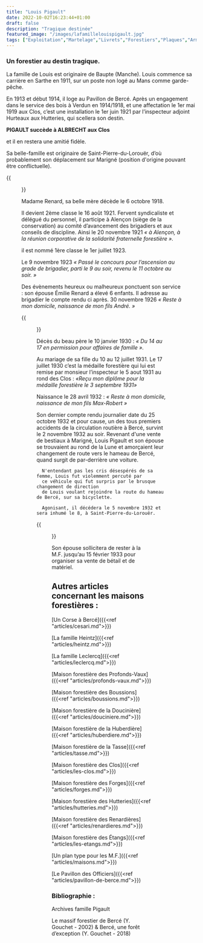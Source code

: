 ```yaml
---
title: "Louis Pigault"
date: 2022-10-02T16:23:44+01:00
draft: false
description: "Tragique destinée"
featured_image: "/images/lafamillelouispigault.jpg"
tags: ["Exploitation","Martelage","Livrets","Forestiers","Plaques","Armement","MF"]
---
```




### Un forestier au destin tragique.
La famille de Louis est originaire de Baupte (Manche). 
Louis commence sa carrière en Sarthe en 1911,
sur un poste non logé au Mans comme garde-pêche.

  En 1913 et début 1914, il loge au Pavillon de Bercé. 
  Après un engagement dans le service des bois à Verdun en 1914/1918, 
  et une affectation le 1er mai 1919 aux Clos, c’est une installation
  le 1er juin 1921 par l’inspecteur adjoint Hurteaux aux Hutteries, 
  qui scellera son destin. 
  
**PIGAULT succède à ALBRECHT aux Clos** 

et il en restera une amitié fidèle.
  
Sa belle-famille est originaire de Saint-Pierre-du-Lorouër,
  d’où probablement son déplacement sur Marigné 
  (position d'origine pouvant être conflictuelle).
  
{{<figure src="/images/articles/famille-pigault.jpg" title="Les Pigault aux Hutteries">}}

Madame Renard, sa belle mère décède le 6 octobre 1918.
  
Il devient 2ème classe le 16 août 1921. 
  Fervent syndicaliste et délégué du personnel,
  il participe à Alençon (siège de la conservation) au comité d’avancement des brigadiers
  et aux conseils de discipline.
  Ainsi le 20 novembre 1921
  *« à Alençon, à la réunion corporative de la solidarité fraternelle forestière ».* 
  
il est nommé 1ère classe le 1er juillet 1923. 

Le 9 novembre 1923 
  *« Passé le concours pour l’ascension au grade de brigadier,
  parti le 9 au soir, revenu le 11 octobre au soir. »*
  
Des évènements heureux ou malheureux ponctuent son service : 
  son épouse Émilie Renard a élevé 6 enfants. 
  Il adresse au brigadier le compte rendu ci après.
  30 novembre 1926 *« Reste à mon domicile, naissance de mon fils André. »*
  
{{<figure src="/images/articles/motpigault.jpg" title="A l'attention du brigadier">}}  

Décès du beau père le 10 janvier 1930 : 
  *« Du 14 au 17 en permission pour affaires de famille ».*
  
Au mariage de sa fille du 10 au 12 juillet 1931.
  Le 17 juillet 1930 c’est la médaille forestière 
  qui lui est remise par monsieur 
  l’inspecteur le 5 aout 1931 au rond des Clos :
  *«Reçu mon diplôme pour la médaille
  forestière le 3 septembre 1931»* 
  
Naissance le 28 avril 1932 :
  *« Reste à mon domicile, naissance de mon fils Max-Robert »* 
  
Son dernier compte rendu journalier date du 25 octobre 1932 et pour cause,
      un des tous premiers accidents de la circulation routière à Bercé, 
      survint le 2 novembre 1932 au soir. Revenant d'une vente de bestiaux
      à Marigné, Louis Pigault et son épouse se trouvaient au rond de la Lune 
      et amorçaient leur changement de route vers le hameau de Bercé, 
      quand surgit de par-derrière une voiture. 
      
      N'entendant pas les cris désespérés de sa femme, Louis fut violemment percuté par 
      ce véhicule qui fut surpris par le brusque changement de direction
      de Louis voulant rejoindre la route du hameau de Bercé, sur sa bicyclette.
      
      Agonisant, il décédera le 5 novembre 1932 et sera inhumé le 8, à Saint-Pierre-du-Lorouër.
  
{{<figure src="/images/articles/pigault.jpg" title="Sacrée coïncidence">}}

Son épouse sollicitera de rester à la M.F. jusqu’au 15 février 1933 
pour organiser sa vente de bétail et de matériel.

## Autres articles concernant les maisons forestières : ## 

[Un Corse à Bercé]({{<ref "articles/cesari.md">}})
    
[La famille Heintz]({{<ref "articles/heintz.md">}})

[La famille Leclercq]({{<ref "articles/leclercq.md">}})

[Maison forestière des Profonds-Vaux]({{<ref "articles/profonds-vaux.md">}})

[Maison forestière des Boussions]({{<ref "articles/boussions.md">}})

[Maison forestière de la Doucinière]({{<ref "articles/douciniere.md">}})

[Maison forestière de la Huberdière]({{<ref "articles/huberdiere.md">}})

[Maison forestière de la Tasse]({{<ref "articles/tasse.md">}})

[Maison forestière des Clos]({{<ref "articles/les-clos.md">}})

[Maison forestière des Forges]({{<ref "articles/forges.md">}})

[Maison forestière des Hutteries]({{<ref "articles/hutteries.md">}})

[Maison forestière des Renardières]({{<ref "articles/renardieres.md">}})

[Maison forestière des Étangs]({{<ref "articles/les-etangs.md">}})

[Un plan type pour les M.F.]({{<ref "articles/maisons.md">}})

[Le Pavillon des Officiers]({{<ref "articles/pavillon-de-berce.md">}})


### Bibliographie : 
  
Archives famille Pigault
  
Le massif forestier de Bercé (Y. Gouchet - 2002) & Bercé, une forêt d’exception (Y. Gouchet - 2018)
